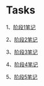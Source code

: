 # Tasks
1、[阶段1笔记](https://github.com/antidote-for-world/Tasks/tree/e63d7723ba7882920da433789bff9668fdca1e1f/%E9%98%B6%E6%AE%B51%E7%AC%94%E8%AE%B0)

2、[阶段2笔记](https://github.com/antidote-for-world/Tasks/tree/47ce26da5bf2ebf98fd56c3212dc8620671a0acd/%E9%98%B6%E6%AE%B52%E7%AC%94%E8%AE%B0)

3、[阶段3笔记](https://github.com/antidote-for-world/Tasks/tree/21277ed477b21b7e0d45f7b4be0c2975f0c2b230/%E9%98%B6%E6%AE%B53%E7%AC%94%E8%AE%B0)

4、[阶段4笔记](https://github.com/antidote-for-world/Tasks/tree/7bbcd54a2c978f10401c8987ec7fe96c9998481b/%E9%98%B6%E6%AE%B54%E7%AC%94%E8%AE%B0)

5、[阶段5笔记](https://github.com/antidote-for-world/Tasks/tree/6804ac9ba01ec52bff79d8406ece6f85cc1a5a4b/%E9%98%B6%E6%AE%B55%E7%AC%94%E8%AE%B0)
